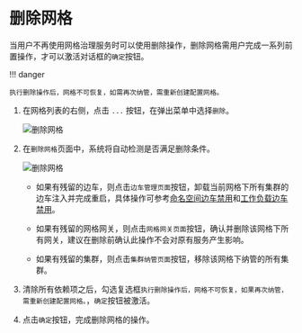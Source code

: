 # 删除网格

当用户不再使用网格治理服务时可以使用删除操作，删除网格需用户完成一系列前置操作，才可以激活对话框的`确定`按钮。

!!! danger
    
    执行删除操作后，网格不可恢复，如需再次纳管，需重新创建配置网格。

1. 在网格列表的右侧，点击 `...` 按钮，在弹出菜单中选择`删除`。

    ![删除网格](../../images/deletemesh01.png)

2. 在`删除网格`页面中，系统将自动检测是否满足删除条件。

    ![删除网格](../../images/deletemesh.png)

    - 如果有残留的边车，则点击`边车管理页面`按钮，卸载当前网格下所有集群的边车注入并完成重启，具体操作可参考[命名空间边车禁用](../07SidecarManagement/NamespaceSidecar.md)和[工作负载边车禁用](../07SidecarManagement/WorkloadSidecar.md)。

    - 如果有残留的网格网关，则点击`网格网关页面`按钮，确认并删除该网格下所有网关，建议在删除前确认此操作不会对原有服务产生影响。

    - 如果有残留的集群，则点击`集群纳管页面`按钮，移除该网格下纳管的所有集群。

3. 清除所有依赖项之后，勾选复选框`执行删除操作后，网格不可恢复，如果再次纳管，需重新创建配置网格。`，`确定`按钮被激活。

4. 点击`确定`按钮，完成删除网格的操作。
